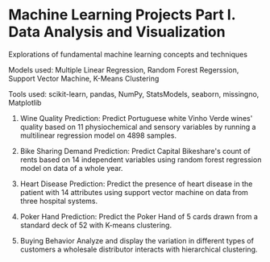 # Machine Learning Projects Part I. Data Analysis and Visualization
Explorations of fundamental machine learning concepts and techniques

Models used: Multiple Linear Regression, Random Forest Regerssion, Support Vector Machine, K-Means Clustering

Tools used: scikit-learn, pandas, NumPy, StatsModels, seaborn, missingno, Matplotlib

1. Wine Quality Prediction:
Predict Portuguese white Vinho Verde wines' quality based on 11 physiochemical and sensory variables by running a multilinear regression model on 4898 samples. 

2. Bike Sharing Demand Prediction:
Predict Capital Bikeshare's count of rents based on 14 independent variables using random forest regression model on data of a whole year.

3. Heart Disease Prediction: 
Predict the presence of heart disease in the patient with 14 attributes using support vector machine on data from three hospital systems.
        
4. Poker Hand Prediction:
Predict the Poker Hand of 5 cards drawn from a standard deck of 52 with K-means clustering.

5. Buying Behavior
Analyze and display the variation in different types of customers a wholesale distributor interacts with hierarchical clustering.
